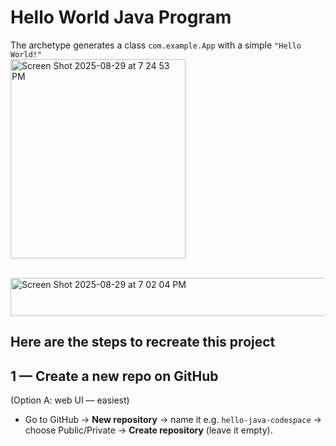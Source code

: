 # Hello World Java Program
The archetype generates a class `com.example.App` with a simple `"Hello World!"` <br>
<img width="280" height="319" alt="Screen Shot 2025-08-29 at 7 24 53 PM" src="https://github.com/user-attachments/assets/ee137669-61ca-4f70-a398-0c440dc431ad" />

<br><img width="633" height="61" alt="Screen Shot 2025-08-29 at 7 02 04 PM" src="https://github.com/user-attachments/assets/9fb912c9-2011-441b-a156-ea37b668cb30" />
## Here are the steps to recreate this project
## 1 — Create a new repo on GitHub

(Option A: web UI — easiest)

- Go to GitHub → <b>New repository</b> → name it e.g. `hello-java-codespace` → choose Public/Private → <b>Create repository</b> (leave it empty).
